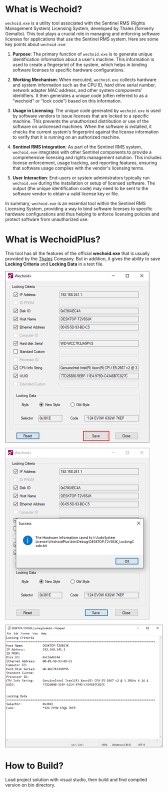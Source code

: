 # What is Wechoid?
`wechoid.exe` is a utility tool associated with the Sentinel RMS (Rights Management System) Licensing System, developed by Thales (formerly Gemalto). This tool plays a crucial role in managing and enforcing software licenses for applications that use the Sentinel RMS system. Here are some key points about `wechoid.exe`:

1. **Purpose**: The primary function of `wechoid.exe` is to generate unique identification information about a user's machine. This information is used to create a fingerprint of the system, which helps in binding software licenses to specific hardware configurations. 

2. **Working Mechanism**: When executed, `wechoid.exe` collects hardware and system information such as the CPU ID, hard drive serial number, network adapter MAC address, and other system components' identifiers. It then generates a unique code (often referred to as a "wechoid" or "lock code") based on this information.

3. **Usage in Licensing**: The unique code generated by `wechoid.exe` is used by software vendors to issue licenses that are locked to a specific machine. This prevents the unauthorized distribution or use of the software on unlicensed machines. When the software is installed, it checks the current system's fingerprint against the license information to verify that it is running on an authorized machine.

4. **Sentinel RMS Integration**: As part of the Sentinel RMS system, `wechoid.exe` integrates with other Sentinel components to provide a comprehensive licensing and rights management solution. This includes license enforcement, usage tracking, and reporting features, ensuring that software usage complies with the vendor's licensing terms.

5. **User Interaction**: End-users or system administrators typically run `wechoid.exe` during the installation or setup of licensed software. The output (the unique identification code) may need to be sent to the software vendor to obtain a valid license key or file.

In summary, `wechoid.exe` is an essential tool within the Sentinel RMS Licensing System, providing a way to bind software licenses to specific hardware configurations and thus helping to enforce licensing policies and protect software from unauthorized use.
# What is WechoidPlus?
This tool has all the features of the official **wechoid.exe** that is usually provided by the [Thales](https://cpl.thalesgroup.com/) Company. But in addition, it gives the ability to save **Locking Criteria** and **Locking Data** in a text file.
<p></p>
<picture>
  <img alt="wechoid window" src="https://github.com/autosystem/WechoidPlus/blob/master/Pic/wechoidplus1.PNG">
</picture>
<p></p>
<picture>
  <img alt="wechoid window" src="https://github.com/autosystem/WechoidPlus/blob/master/Pic/wechoidplus2.PNG">
</picture>
<p></p>
<picture>
  <img alt="wechoid window" src="https://github.com/autosystem/WechoidPlus/blob/master/Pic/wechoidplus3.PNG">
</picture>

# How to Build?
<p></p>Load project solution with visual studio, then build and find compiled version on bin directory.</p>
